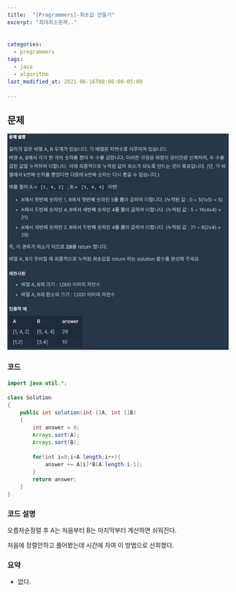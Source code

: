 ```yaml
---
title:  "[Programmers]-최솟값 만들기"
excerpt: "최대최소문제.."


categories:
  - programmers
tags:
  - java
  - algorithm
last_modified_at: 2021-06-16T08:06:00-05:00

---
```


## 문제

![문제](/assets/images/최솟값만들기.JPG)



### 코드

```java
import java.util.*;

class Solution
{
    public int solution(int []A, int []B)
    {
        int answer = 0;
        Arrays.sort(A);
        Arrays.sort(B);
        
        for(int i=0;i<A.length;i++){
            answer += A[i]*B[A.length-i-1];
        }
        return answer;
    }
}
```

### 코드 설명

오름차순정렬 후 A는 처음부터 B는 마지막부터 계산하면 쉬워진다.

처음에 정렬안하고 풀어봤는데 시간에 차여 이 방법으로 선회했다.

### 요약

- 없다.
